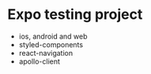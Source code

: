 # Expo testing project

* ios, android and web
* styled-components
* react-navigation
* apollo-client
